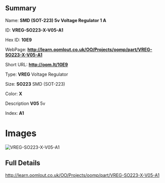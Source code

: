 

## Summary
 
Name: __SMD (SOT-223) 5v Voltage Regulator 1 A__

ID: __VREG-SO223-X-V05-A1__

Hex ID: __10E9__

WebPage: __http://learn.oomlout.co.uk/OO/Projects/oomp/part/VREG-SO223-X-V05-A1__

Short URL: __http://oom.lt/10E9__


Type: __VREG__ Voltage Regulator 

Size: __SO223__ SMD (SOT-223) 

Color: __X__  

Description __V05__ 5v 

Index: __A1__


# Images
![VREG-SO223-X-V05-A1](http://oomlout.com/oomp-gen/parts/VREG-SO223-X-V05-A1/VREG-SO223-X-V05-A1_420.jpg)



## Full Details

 http://learn.oomlout.co.uk/OO/Projects/oomp/part/VREG-SO223-X-V05-A1














